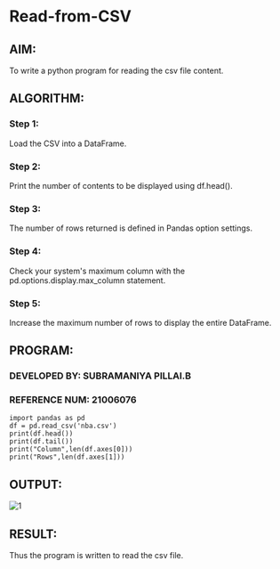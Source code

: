 # Read-from-CSV

## AIM:
To write a python program for reading the csv file content.


## ALGORITHM:
### Step 1:
Load the CSV into a DataFrame.

### Step 2:
Print the number of contents to be displayed using df.head().

### Step 3:
The number of rows returned is defined in Pandas option settings.

### Step 4:
Check your system's maximum column with the pd.options.display.max_column statement.

### Step 5:
Increase the maximum number of rows to display the entire DataFrame.


## PROGRAM:
### DEVELOPED BY: SUBRAMANIYA PILLAI.B
### REFERENCE NUM: 21006076
```
import pandas as pd
df = pd.read_csv('nba.csv')
print(df.head())
print(df.tail())
print("Column",len(df.axes[0]))
print("Rows",len(df.axes[1]))
```

## OUTPUT:
![1](https://user-images.githubusercontent.com/94166127/154647173-c6efd3f0-f809-43f5-b685-181d00e61863.jpeg)


## RESULT:
Thus the program is written to read the csv file.
